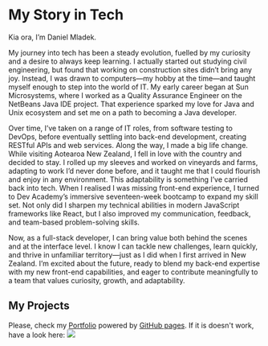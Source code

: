 # My Story in Tech
Kia ora, I’m Daniel Mladek.

My journey into tech has been a steady evolution, fuelled by my curiosity and a desire to always keep learning. I actually started out studying civil engineering, but found that working on construction sites didn’t bring any joy. Instead, I was drawn to computers—my hobby at the time—and taught myself enough to step into the world of IT. My early career began at Sun Microsystems, where I worked as a Quality Assurance Engineer on the NetBeans Java IDE project. That experience sparked my love for Java and Unix ecosystem and set me on a path to becoming a Java developer.

Over time, I’ve taken on a range of IT roles, from software testing to DevOps, before eventually settling into back-end development, creating RESTful APIs and web services. Along the way, I made a big life change. While visiting Aotearoa New Zealand, I fell in love with the country and decided to stay. I rolled up my sleeves and worked on vineyards and farms, adapting to work I’d never done before, and it taught me that I could flourish and enjoy in any environment. This adaptability is something I’ve carried back into tech. When I realised I was missing front-end experience, I turned to Dev Academy’s immersive seventeen-week bootcamp to expand my skill set. Not only did I sharpen my technical abilities in modern JavaScript frameworks like React, but I also improved my communication, feedback, and team-based problem-solving skills.

Now, as a full-stack developer, I can bring value both behind the scenes and at the interface level. I know I can tackle new challenges, learn quickly, and thrive in unfamiliar territory—just as I did when I first arrived in New Zealand. I’m excited about the future, ready to blend my back-end expertise with my new front-end capabilities, and eager to contribute meaningfully to a team that values curiosity, growth, and adaptability.

## My Projects
Please, check my [Portfolio](https://delphym.github.io) powered by [GitHub pages](https://pages.github.com/).
If it is doesn't work, have a look here: <img src="PortfolioFull.gif"/>
